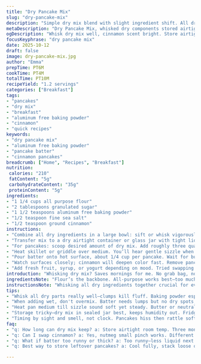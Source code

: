 ```yaml
---
title: "Dry Pancake Mix"
slug: "dry-pancake-mix"
description: "Simple dry mix blend with slight ingredient shift. All dry parts whisked well, stored airtight up to three months, ready to grab for quick batter. Used old tricks to keep fluffiness, changed baking powder type; added a touch of cinnamon for wake-up aroma. Adjusted salt down a bit, cut sugar slightly to stop browning too fast on pan. Timing less critical here, look for bubbly edges and matte surface on griddle. Texture clues over clocks. Tried with some whole wheat, kept mostly all-purpose, good for midweek stacks. Easy store and go for mornings when brain’s fogged but hunger’s loud."
metaDescription: "Dry Pancake Mix, whisked dry components stored airtight. Cinnamon aroma, aluminum-free baking powder, adjusted salt and sugar levels for reliable fluffy pancakes."
ogDescription: "Whisk dry mix well, cinnamon scent bright. Store airtight, no fridge. Bubbles signal cook time. Adjust milk, butter for batter flow. Watch edges before flip."
focusKeyphrase: "dry pancake mix"
date: 2025-10-12
draft: false
image: dry-pancake-mix.jpg
author: "Emma"
prepTime: PT6M
cookTime: PT4M
totalTime: PT10M
recipeYield: "1.2 servings"
categories: ["Breakfast"]
tags:
- "pancakes"
- "dry mix"
- "breakfast"
- "aluminum free baking powder"
- "cinnamon"
- "quick recipes"
keywords:
- "dry pancake mix"
- "aluminum free baking powder"
- "pancake batter"
- "cinnamon pancakes"
breadcrumb: ["Home", "Recipes", "Breakfast"]
nutrition: 
 calories: "210"
 fatContent: "5g"
 carbohydrateContent: "35g"
 proteinContent: "5g"
ingredients:
- "1 1/4 cups all purpose flour"
- "2 tablespoons granulated sugar"
- "1 1/2 teaspoons aluminum free baking powder"
- "1/2 teaspoon fine sea salt"
- "1/2 teaspoon ground cinnamon"
instructions:
- "Combine all dry ingredients in a large bowl: sift or whisk vigorously to integrate baking powder and salt fully. No clumps. Cinnamon sneaks in aroma early."
- "Transfer mix to a dry airtight container or glass jar with tight lid, store in pantry, no fridge needed. Keep away from humidity and sunlight. Use within 3 months, or baking powder starts tiring out."
- "For pancakes: scoop desired amount of dry mix. Add roughly three quarters cup milk, one beaten egg, and two tablespoons melted butter or oil. Stir just until lumps disappear. Overmix and you'll lose air—flat pancakes. Batter should be thick with some flow, dropping slowly but holding shape."
- "Heat skillet or griddle over medium. You’ll hear gentle sizzle when ready. Grease lightly with butter or neutral oil."
- "Pour batter onto hot surface, about 1/4 cup per pancake. Wait for bubbles to pop and edges to set—dry looking but not burnt. Flip with spatula. Cook until second side is golden, like warm honey color."
- "Watch surfaces closely; cinnamon will deepen color fast. Remove pancakes to plate, stack gently. Serve immediately or keep loosely covered on warm pan off heat while finishing batch."
- "Add fresh fruit, syrup, or yogurt depending on mood. Tried swapping milk for buttermilk once - tangy note but thinner batter too. Adjust by less liquid if trying."
introduction: "Whisking dry mix? Saves mornings for me. No grab bag, no spills. Been burned by clumpy baking powder—watch for lumps. Flour sifts like dust, catching light. Cinnamon’s trick: wakes up the batter’s scent before wet mix jumps in. Salt plays shy but keeps sweetness honest. Stored jars stay cool, no fridge wars. Three months... or powder’s lost pep, pancakes deflate. Tried making entire batch moist ahead—nope. Better dry, then add liquid, stir, cook. Timing measured by bubbles, edges holding, not timers. Pancakes hiss on pan, then rattle softly as they brown, a golden invite. Texture firm, not rubbery—overmix sabotage. Learned to watch batter, not clock, the key to fluffy stacks."
ingredientsNote: "Flour’s the backbone. All-purpose works best—too much whole wheat dulls rise and changes crumb, although a bit can boost nutrition if you like grit. Switched out baking powder for aluminum-free variety; less metallic aftertaste, more reliable fluff. Sugar trimmed slightly; too much darkens pancakes prematurely. Salt’s cut down from usual readings to keep balance, avoiding dry edges. Added cinnamon—small twist—adds warmth and complexity without extra effort. If no cinnamon, a pinch of nutmeg works fine. Butter or oil added during batter mix locks moisture. Milk choice flexible—dairy or plant-based works, but thinner milks might need less liquid in batter. Avoid lumps via thorough whisking of dry mix, store in airtight container to prevent clumping from humidity."
instructionsNote: "Whisking all dry ingredients together crucial for even rise; uneven baking powder distribution kills fluffiness. Storing airtight keeps moisture out—condensation ruins leavening power. When ready, liquid addition must be gentle; excessive mixing breaks gluten, tough pancakes follow. Batter texture is key: thick but pourable, not runny or doughy. Heat pan to medium, testing readiness by drop of water flick—dances and evaporates. Grease pan lightly—too much oil fries edges, too little sticks. Pour batter, watch for bubbles forming and popping on surface before flipping—edge dries matte, signaling start of structure set. Flip quickly but confidently; second side cooks faster, golden color without burning is goal. Stack pancakes as cooked, cover loosely to hold warmth without sweating. Use sensory cues—sizzle, smell, appearance—over clock. If batter sits too long, rise fades; better fresh mix-up if time allows."
tips:
- "Whisk all dry parts really well—clumps kill fluff. Baking powder especially. Cinnamon adds aroma early, so mix evenly. Store airtight, moisture kills lifting power fast. No fridge, pantry good for three months max—longer means tired powder, flat results."
- "When adding wet, don't overmix. Batter needs lumps but no dry spots; stirring too much breaks air bubbles. Texture thick but flowing, not runny or doughy. Butter or oil in mix locks moisture, prevents dry crumb. Milk type flexible; thin milks need less—adjust liquid not blindly."
- "Heat pan medium till sizzle sound soft yet steady. Butter or neutral oil light grease only—too much fries edges, too little sticks. Pour batter quarter cup size. Watch bubbles pop on surface, edges turn matte and dry before flipping. Second side cooks quicker, golden with no burn."
- "Storage tricky—dry mix in sealed jar best, keeps humidity out. Fridge not needed, temperatures fluctuate. Use within three months or baking powder fades. If making batter ahead, better to do wet mix day of. Batter sits loses air, pancakes get flat, heavy texture."
- "Timing by sight and smell, not clock. Pancakes hiss then rattle soft as they brown. Cinnamon speeds coloring, watch closely. Flip fast when edges dry. Stack gently, cover loose—not airtight—to hold warmth without sweating. Texture firm but tender, not rubbery from overmix."
faq:
- "q: How long can dry mix keep? a: Store airtight room temp. Three months tops. Clumps mean humidity sneak. Baking powder goes flat, pancakes lose fluff. No fridge, condensation kills rise power. Tight seal needed, moisture enemy."
- "q: Can I swap cinnamon? a: Yes, nutmeg small pinch works. Different smell, less strong but warm. Or skip spice; mix straight with flour. Aroma fades but fluff stays. Butter or oil still needed for moist texture. Experiment mild first."
- "q: What if batter too runny or thick? a: Too runny—less liquid next time, add slowly. Too thick—add milk bit by bit. Thick batter drops slowly but holds shape; runny spills, flat pancakes. Stir gently to keep air bubbles. Texture is timing key."
- "q: Best way to store leftover pancakes? a: Cool fully, stack loose on plate. Cover loosely with foil or cloth to keep warm but avoid sweat. If fridge, wrap tight, reheat on skillet or toaster. Freeze single layers wrapped then sealed bag. Reheat gently or microwave moistens wrong."

---
```

